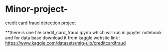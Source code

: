 # Minor-project-
credit card fraud detection project

**there is one file credit_card_fraud.ipynb which will run in jupyter notebook
and for data
base download it from kaggle website link : https://www.kaggle.com/datasets/mlg-ulb/creditcardfraud 
